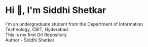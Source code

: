 # Hi 👋, I'm Siddhi Shetkar
I'm an undergraduate student from the Department of Information Technology, CBIT, Hyderabad.
<br>
This is my first Git Repository.
<br>
Author - Siddhi Shetkar
